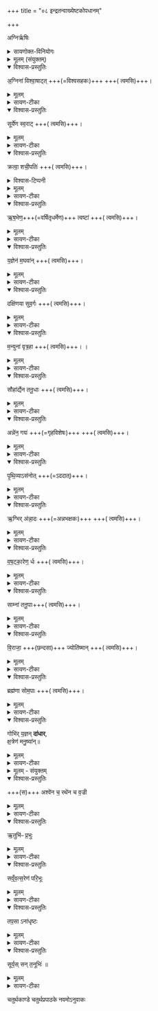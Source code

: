 +++
title = "०८ इन्द्रतन्वाख्येष्टकोपधानम्"

+++

अग्निर्ऋषिः

<details><summary>सायणोक्त-विनियोगः</summary>

सप्तमेऽनुवाके भूयस्कृदाद्या इष्टका उक्ताः ।  
अथाष्टम इन्द्रतन्वाख्या इष्टका उच्यन्ते ।  
कल्पः—“अग्निना विश्वाषाडिति द्वाविंशतिमिन्द्रतनूः” इति।  


एतैर्मन्त्रैः साध्यमुपधानं विधत्ते– “देवासुराः संयत्ता आसन्ते न व्यजयन्त स एता इन्द्रस्तनूरपश्यत्ता उपाधत्त ताभिर्वै स तनुवामेन्द्रियं वीर्यमात्मन्नधत्त ततो देवा अभवन्पराऽसुरा यदिन्द्रतनूरुपदधाति तनुवमेव ताभिरिन्द्रियं वीर्यं यजमान आत्मन्धत्तेऽथो सेन्द्रमेवाग्निँ सतनुं चिनुते भवत्यात्मना पराऽश्य भ्रातृव्यो भवति” (सं. का. ५ प्र. ४ अ. १) इति।  
२०८६ देवानामसुराणां च संग्रामे प्राप्तो दुर्बला देवा विजयं न प्राप्ताः।  
तदानीं विजयाय स इन्द्र एतास्तनूनामिका इष्टका दृष्ट्वा तदुपधानेन शरीरपुष्टिमिन्द्रिय पाटवं च धृतवान् ।  
ततो देवानां जयोऽसुराणां पराभवश्चाऽऽसीत् ।  
ततो यजमानोऽपीन्द्रतनूनामुपधानेन तथाविधो भवति ।  
विश्वाषाडित्यादिशब्दा इन्द्रतनूविशेषवाचकाः ।   तद्युक्तेर्मन्त्रैरुपधेया इष्टका इन्द्रतनवः ।  
अत्र विनियोगसंग्रहः अग्नीन्द्रतनुनामानो द्वाविंशतिरितीरिताः ॥    
इति श्रीमत्सायणाचार्यविरचिते माधवीये वेदार्थप्रकाशे कृष्णयजुर्वेदीयतैत्तिरीयसंहिताभाष्ये चतुर्थकाण्डे चतुर्थप्रपाठकेऽष्टमोऽनुवाकः ॥  ८॥
</details>


<details><summary>मूलम् (संयुक्तम्)</summary>

अ॒ग्निना॑ विश्वा॒षाट्त्सूर्ये॑ण स्व॒राट्क्रत्वा॒ शची॒पति॑र्ऋष॒भेण॒ त्वष्टा॑ य॒ज्ञेन॑ म॒घवा॒न्दक्षि॑णया सुव॒र्गो म॒न्युना॑ वृत्र॒हा सौहा॑र्द्येन तनू॒धा अन्ने॑न॒ गयᳶ॑ पृथि॒व्यास॑नोदृ॒ग्भिर॑न्ना॒दो व॑षट्का॒रेण॒र्द्धस्साम्ना॑ तनू॒पा वि॒राजा॒ ज्योति॑ष्मा॒न्ब्रह्म॑णा सोम॒पा गोभि॑र्य॒ज्ञन्दा॑धार क्ष॒त्रेण॑ मनु॒ष्या॑नश्वे॑न च॒ रथे॑न च व॒ज्र्यृ॑तुभिᳶ॑ प्र॒भुस्सव्ँ॑वत्स॒रेण॑ परि॒भूस्तप॒साना॑धृष्ट॒स्सूर्य॒स्सन्त॒नूभिः॑ ॥  
[24]  
(अथ चतुर्थकाण्डे चतुर्थप्रपाठके अष्टमोऽनुवाकः )।  
</details>

<details open><summary>विश्वास-प्रस्तुतिः</summary>

अ॒ग्निना॑ विश्वा॒षाट्त् +++(=विश्वसहकः)+++  +++( त्वमसि)+++।
</details>

<details><summary>मूलम्</summary>

अ॒ग्निना॑ विश्वा॒षाट्।  
</details>

<details><summary>सायण-टीका</summary>

२०८५ पाठस्तु— अग्निना विश्वाषाडिति ।  
विश्वं सहते तत्पालनप्रयासमङ्गी करोतिति विश्वाषाट् ।  
अग्निना सह विश्वापाष्ठ्य इन्द्रो हे इष्टके तद्रूपा त्वमसि ।  
एवं सर्वत्र योज्यम् ।  
</details>

<details open><summary>विश्वास-प्रस्तुतिः</summary>

सूर्ये॑ण स्व॒राट्  +++( त्वमसि)+++।
</details>

<details><summary>मूलम्</summary>

सूर्ये॑ण स्व॒राट्।
</details>

<details><summary>सायण-टीका</summary>

सूर्येण सह स्वतो राजत इति स्वराडिन्द्रः ।  
</details>

<details open><summary>विश्वास-प्रस्तुतिः</summary>

क्रत्वा॒ शची॒पतिः॑ +++( त्वमसि)+++।
</details>

<details><summary>विश्वास-टिप्पनी</summary>

> शची᳓प᳓तिः (तै०सं० ४.४.८ .१)। शचीशब्दः कृदिकारादक्ति नः (ग०सू० ४९) इति ङीषन्तत्वादन्तोदात्तः। केचित् तु शार्ङ्गरवादिषु पठन्ति, तेषामाद्युदात्तः। 

इति काशिकायाम्। केषां शची᳓प᳓तिः इति मध्योदात्तद्वय-पाठः??
</details>


<details><summary>मूलम्</summary>

क्रत्वा॒ शची॒पतिः॑ +++( त्वमसि)+++।
</details>

<details><summary>सायण-टीका</summary>

क्रत्वा ज्योतिष्ठोमादिप्रौढकर्मणा सहितः शच्या देव्याः पतिरिन्द्रः ।   
</details>

<details open><summary>विश्वास-प्रस्तुतिः</summary>

ऋ॒ष॒भेण॒+++(=वर्षितृधर्मेण)+++  त्वष्टा॑ +++( त्वमसि)+++।
</details>

<details><summary>मूलम्</summary>

ऋ॒ष॒भेण॒ त्वष्टा॑ +++( त्वमसि)+++।
</details>

<details><summary>सायण-टीका</summary>

ऋषभेण वर्षित्रा धर्मेण वर्षित्रा धर्मेण सह त्वष्टा रूपकृदिन्द्रः।  
</details>

<details open><summary>विश्वास-प्रस्तुतिः</summary>

य॒ज्ञेन॑ म॒घवा॑न् +++( त्वमसि)+++।
</details>

<details><summary>मूलम्</summary>

य॒ज्ञेन॑ म॒घवा॑न् +++( त्वमसि)+++।
</details>

<details><summary>सायण-टीका</summary>

यज्ञेनाल्पेन पाकयज्ञेन सहितो मघवानन्नवानिन्द्रः ।   
</details>

<details open><summary>विश्वास-प्रस्तुतिः</summary>

दक्षि॑णया सुव॒र्गः +++( त्वमसि)+++।  
</details>

<details><summary>मूलम्</summary>

दक्षि॑णया सुव॒र्गः +++( त्वमसि)+++।  
</details>

<details><summary>सायण-टीका</summary>

दक्षिणया गावदिरूपया सुवर्गः स्वर्गलोकात्मक इन्द्रः ।
</details>

<details open><summary>विश्वास-प्रस्तुतिः</summary>

म॒न्युना॑ वृत्र॒हा +++( त्वमसि)+++। ।
</details>

<details><summary>मूलम्</summary>

म॒न्युना॑ वृत्र॒हा +++( त्वमसि)+++। ।
</details>

<details><summary>सायण-टीका</summary>

मन्युना क्रोधेन सह वृत्रहा शत्रुघातीन्द्रः ।  
</details>

<details open><summary>विश्वास-प्रस्तुतिः</summary>

सौहा॑र्द्येन तनू॒धाः +++( त्वमसि)+++।
</details>

<details><summary>मूलम्</summary>

सौहा॑र्द्येन तनू॒धाः +++( त्वमसि)+++।
</details>

<details><summary>सायण-टीका</summary>

सुहृदो भावः सौहार्द्यं स्नेहातिशयस्तेन सहितस्तनूवाः शरीरधारीन्द्रः ।   
</details>

<details open><summary>विश्वास-प्रस्तुतिः</summary>

अन्ने॑न॒ गयः॑ +++(=गृहविशेषः)+++ +++( त्वमसि)+++।
</details>

<details><summary>मूलम्</summary>

अन्ने॑न॒ गयः॑ +++( त्वमसि)+++।
</details>

<details><summary>सायण-टीका</summary>

अन्नेन सहितो गयो गृहविशेषरूप इन्द्रः।  
</details>

<details open><summary>विश्वास-प्रस्तुतिः</summary>

पृ॒थि॒व्याऽस॑नोत् +++(=ऽददात्)+++।
</details>

<details><summary>मूलम्</summary>

पृ॒थि॒व्याऽस॑नोत्।
</details>

<details><summary>सायण-टीका</summary>

पृथिव्या सहासनोद् द्रव्यादिदानं कृतवान् इन्द्रः ।  
</details>

<details open><summary>विश्वास-प्रस्तुतिः</summary>

ऋ॒ग्भिर् अ॑न्ना॒दः +++(=अन्नभक्षकः)+++ +++( त्वमसि)+++।
</details>

<details><summary>मूलम्</summary>

ऋ॒ग्भिर॑न्ना॒दः+++( त्वमसि)+++।
</details>

<details><summary>सायण-टीका</summary>

ऋग्भिर्मन्त्रविशेषैः सहितोऽन्नादो हविर्लक्षणस्यान्नस्य भोक्तेनद्रः ।  
</details>

<details open><summary>विश्वास-प्रस्तुतिः</summary>

व॒ष॒ट्का॒रेण॒ र्धः +++( त्वमसि)+++।
</details>

<details><summary>मूलम्</summary>

व॒ष॒ट्का॒रेण॒र्धः +++( त्वमसि)+++।
</details>

<details><summary>सायण-टीका</summary>

वषट्कारेण हविष्प्रदानेन हेतुना सह ऋद्धः समृद्ध इन्द्रः ।  
</details>

<details open><summary>विश्वास-प्रस्तुतिः</summary>

साम्ना॑  तनू॒पाः+++( त्वमसि)+++।
</details>

<details><summary>मूलम्</summary>

साम्ना॑  तनू॒पाः+++( त्वमसि)+++।
</details>

<details><summary>सायण-टीका</summary>

साम्ना गीयमानेन मन्त्रेण सह तनूपाः शरीरपालक इन्द्रः ।   
</details>

<details open><summary>विश्वास-प्रस्तुतिः</summary>

वि॒राजा॒ +++(छन्दसा)+++ ज्योति॑ष्मान् +++( त्वमसि)+++।
</details>

<details><summary>मूलम्</summary>

वि॒राजा॒ ज्योति॑ष्मान् +++( त्वमसि)+++।
</details>

<details><summary>सायण-टीका</summary>

विराजा दशाक्षरच्छन्दसा सह ज्योतिष्मान्प्रकाशवानिन्द्रः ।  
</details>

<details open><summary>विश्वास-प्रस्तुतिः</summary>

ब्रह्म॑णा सोम॒पाः +++( त्वमसि)+++।
</details>

<details><summary>मूलम्</summary>

ब्रह्म॑णा सोम॒पाः +++( त्वमसि)+++।
</details>

<details><summary>सायण-टीका</summary>

ब्रह्मणा मुख्येन क्रत्विजा मन्त्रेण वा सह सोमपाः सोमपानस्य कर्तेन्द्रः ।  
</details>

<details open><summary>विश्वास-प्रस्तुतिः</summary>

गोभि॑र् य॒ज्ञन् **दा॑धार**,  
क्ष॒त्रेण॑ मनु॒ष्या॑न्॥  
</details>

<details><summary>मूलम्</summary>

गोभि॑र् य॒ज्ञन्दा॑धार    
क्ष॒त्रेण॑ मनु॒ष्या॑न् ।
</details>

<details><summary>सायण-टीका</summary>

गोभिर्दक्षिणारूपाभिः सह यज्ञं दाधार यज्ञधारक इन्द्रः ।   
</details>

<details><summary>मूलम् - संयुक्तम्</summary>

अश्वे॑न च॒ रथे॑न च व॒ज्र्यृ॑तुभिᳶ॑ प्र॒भुस्सव्ँ॑वत्स॒रेण॑ परि॒भूस्तप॒साना॑धृष्ट॒स्सूर्य॒स्सन्त॒नूभिः॑ ॥
</details>

<details open><summary>विश्वास-प्रस्तुतिः</summary>

+++(स)+++ अश्वे॑न च॒ रथे॑न च व॒ज्री
</details>

<details><summary>मूलम्</summary>

अश्वे॑न च॒ रथे॑न च व॒ज्री
</details>

<details><summary>सायण-टीका</summary>

योऽयमश्वो यश्च रथस्ताभ्यामुप्राभ्यां सह वज्री वज्रयुक्त इन्द्रः ।
</details>


<details open><summary>विश्वास-प्रस्तुतिः</summary>

ऋ॒तुभि॑ᳶ प्र॒भुः
</details>

<details><summary>मूलम्</summary>

ऋ॒तुभि॑ᳶ प्र॒भुः
</details>

<details><summary>सायण-टीका</summary>

ऋतुभिर्वसन्तादिभिः सह प्रभुः फलदानसमर्थ इन्द्रः ।
</details>


<details open><summary>विश्वास-प्रस्तुतिः</summary>

सव्ँ॒व॒त्स॒रेण॑ परि॒भूः
</details>

<details><summary>मूलम्</summary>

सव्ँ॒व॒त्स॒रेण॑ परि॒भूः
</details>

<details><summary>सायण-टीका</summary>

संवत्सरेण कालरूपेण सह परिभूः परितो व्याप्तवानिन्द्रः ।
</details>


<details open><summary>विश्वास-प्रस्तुतिः</summary>

तप॒सा ऽना॑धृष्टः
</details>

<details><summary>मूलम्</summary>

तप॒सा ऽना॑धृष्टः
</details>

<details><summary>सायण-टीका</summary>

तपसाऽशनवर्जनधनदानादिरूपेणानाधृष्टः केनाप्यतिरस्कृत इन्द्रः ।
</details>


<details open><summary>विश्वास-प्रस्तुतिः</summary>

सूर्य॒स् सन् त॒नूभिः॑ ॥
</details>

<details><summary>मूलम्</summary>

सूर्य॒स् सन्त॒नूभिः॑ ॥
</details>

<details><summary>सायण-टीका</summary>

तनूभिर्द्वादशमूर्तिभिः सह सूर्यः सन्सूर्यरूपो भूत्वेन्द्रो वर्तते ।  
हे इष्टके तद्रूपा त्वमसि ।   
</details>



चतुर्थकाण्डे चतुर्थप्रपाठके नवमोऽनुवाकः